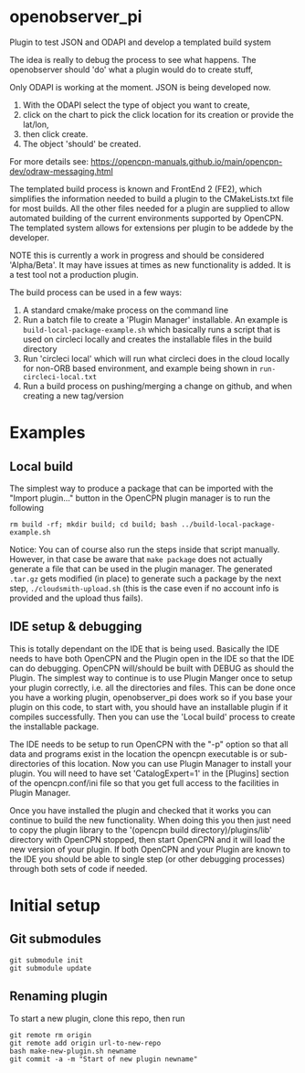 # openobserver_pi
Plugin to test JSON and ODAPI and develop a templated build system

The idea is really to debug the process to see what happens.
The openobserver should 'do' what a plugin would do to create stuff,

Only ODAPI is working at the moment. JSON is being developed now.
1. With the ODAPI select the type of object you want to create,
2. click on the chart to pick the click location for its creation or provide the lat/lon,
3. then click create.
4. The object 'should' be created.

For more details see: https://opencpn-manuals.github.io/main/opencpn-dev/odraw-messaging.html

The templated build process is known and FrontEnd 2 (FE2), which simplifies the information needed to build a plugin to the
CMakeLists.txt file for most builds. All the other files needed for a plugin are supplied to allow automated building
of the current environments supported by OpenCPN. The templated system allows for extensions per plugin to be addede by the
developer.

NOTE this is currently a work in progress and should be considered 'Alpha/Beta'. It may have issues at times as new functionality is added. It is a test tool not a production plugin.

The build process can be used in a few ways:
  1. A standard cmake/make process on the command line
  2. Run a batch file to create a 'Plugin Manager' installable. An example is `build-local-package-example.sh` which basically runs a script that is used on circleci locally and creates the installable files in the build directory
  3. Run 'circleci local' which will run what circleci does in the cloud locally for non-ORB based environment, and example being shown in `run-circleci-local.txt`
  4. Run a build process on pushing/merging a change on github, and when creating a new tag/version

# Examples
## Local build

The simplest way to produce a package that can be imported with the "Import plugin..." button in the OpenCPN plugin manager is to run the following

```
rm build -rf; mkdir build; cd build; bash ../build-local-package-example.sh
```

Notice: You can of course also run the steps inside that script manually. However, in that case be aware that `make package` does not actually
generate a file that can be used in the plugin manager. The generated `.tar.gz` gets modified (in place) to generate such a package by
the next step, `./cloudsmith-upload.sh` (this is the case even if no account info is provided and the upload thus fails).

## IDE setup & debugging

This is totally dependant on the IDE that is being used. Basically the IDE needs to have both OpenCPN and the Plugin open in the IDE so that the IDE can do debugging.
OpenCPN will/should be built with DEBUG as should the Plugin. The simplest way to continue is to use Plugin Manger once to setup your plugin correctly, i.e. all the directories and files. This can be done once you have a working plugin, openobserver_pi does work so if you base your plugin on this code, to start with, you should have an installable plugin if it compiles successfully. Then you can use the 'Local build' process to create the installable package.

The IDE needs to be setup to run OpenCPN with the "-p" option so that all data and programs exist in the location the opencpn executable is or sub-directories of this location. Now you can use Plugin Manager to install your plugin. You will need to have set 'CatalogExpert=1' in the [Plugins] section of the opencpn.conf/ini file so that you get full access to the facilities in Plugin Manager.

Once you have installed the plugin and checked that it works you can continue to build the new functionality. When doing this you then just need to copy the plugin library to the '(opencpn build directory)/plugins/lib' directory with OpenCPN stopped, then start OpenCPN and it will load the new version of your plugin. If both OpenCPN and your Plugin are known to the IDE you should be able to single step (or other debugging processes) through both sets of code if needed.

# Initial setup

## Git submodules
```
git submodule init  
git submodule update
```

## Renaming plugin

To start a new plugin, clone this repo, then run

```
git remote rm origin
git remote add origin url-to-new-repo
bash make-new-plugin.sh newname
git commit -a -m "Start of new plugin newname"
```
